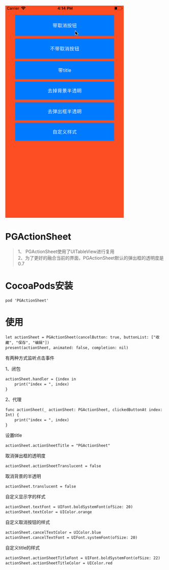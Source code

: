 ![PGActionSheet](PGActionSheet.gif)
# PGActionSheet
>1、 PGActionSheet使用了UITableView进行复用  
>2、为了更好的融合当前的界面，PGActionSheet默认的弹出框的透明度是
0.7

# CocoaPods安装
```
pod 'PGActionSheet'
```
# 使用
```
let actionSheet = PGActionSheet(cancelButton: true, buttonList: ["收藏", "保存", "编辑"])
present(actionSheet, animated: false, completion: nil)
```
有两种方式监听点击事件  

1、闭包  

```
actionSheet.handler = {index in
	print("index = ", index)
}
```
2、代理  

```
func actionSheet(_ actionSheet: PGActionSheet, clickedButtonAt index: Int) {
    print("index = ", index)
}
```
设置title  

```
actionSheet.actionSheetTitle = "PGActionSheet"
```
取消弹出框的透明度  

```
actionSheet.actionSheetTranslucent = false
```
取消背景的半透明  

```
actionSheet.translucent = false
```
自定义显示字的样式  

```
actionSheet.textFont = UIFont.boldSystemFont(ofSize: 20)
actionSheet.textColor = UIColor.orange
```
自定义取消按钮的样式  

```
actionSheet.cancelTextColor = UIColor.blue
actionSheet.cancelTextFont = UIFont.systemFont(ofSize: 20)
```
自定义title的样式  

```
actionSheet.actionSheetTitleFont = UIFont.boldSystemFont(ofSize: 22)
actionSheet.actionSheetTitleColor = UIColor.red
```





